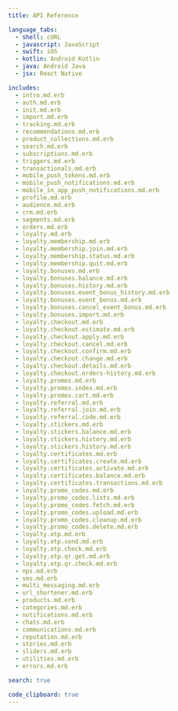 ```yaml
---
title: API Reference

language_tabs:
  - shell: cURL
  - javascript: JavaScript
  - swift: iOS
  - kotlin: Android Kotlin
  - java: Android Java
  - jsx: React Native

includes:
  - intro.md.erb
  - auth.md.erb
  - init.md.erb
  - import.md.erb
  - tracking.md.erb
  - recommendations.md.erb
  - product_collections.md.erb
  - search.md.erb
  - subscriptions.md.erb
  - triggers.md.erb
  - transactionals.md.erb
  - mobile_push_tokens.md.erb
  - mobile_push_notifications.md.erb
  - mobile_in_app_push_notifications.md.erb
  - profile.md.erb
  - audience.md.erb
  - crm.md.erb
  - segments.md.erb
  - orders.md.erb
  - loyalty.md.erb
  - loyalty.membership.md.erb
  - loyalty.membership.join.md.erb
  - loyalty.membership.status.md.erb
  - loyalty.membership.quit.md.erb
  - loyalty.bonuses.md.erb
  - loyalty.bonuses.balance.md.erb
  - loyalty.bonuses.history.md.erb
  - loyalty.bonuses.event_bonus_history.md.erb
  - loyalty.bonuses.event_bonus.md.erb
  - loyalty.bonuses.cancel_event_bonus.md.erb
  - loyalty.bonuses.import.md.erb
  - loyalty.checkout.md.erb
  - loyalty.checkout.estimate.md.erb
  - loyalty.checkout.apply.md.erb
  - loyalty.checkout.cancel.md.erb
  - loyalty.checkout.confirm.md.erb
  - loyalty.checkout.change.md.erb
  - loyalty.checkout.details.md.erb
  - loyalty.checkout.orders-history.md.erb
  - loyalty.promos.md.erb
  - loyalty.promos.index.md.erb
  - loyalty.promos.cart.md.erb
  - loyalty.referral.md.erb
  - loyalty.referral.join.md.erb
  - loyalty.referral.code.md.erb
  - loyalty.stickers.md.erb
  - loyalty.stickers.balance.md.erb
  - loyalty.stickers.history.md.erb
  - loyalty.stickers.history.md.erb
  - loyalty.certificates.md.erb
  - loyalty.certificates.create.md.erb
  - loyalty.certificates.activate.md.erb
  - loyalty.certificates.balance.md.erb
  - loyalty.certificates.transactions.md.erb
  - loyalty.promo_codes.md.erb
  - loyalty.promo_codes.lists.md.erb
  - loyalty.promo_codes.fetch.md.erb
  - loyalty.promo_codes.upload.md.erb
  - loyalty.promo_codes.cleanup.md.erb
  - loyalty.promo_codes.delete.md.erb
  - loyalty.otp.md.erb
  - loyalty.otp.send.md.erb
  - loyalty.otp.check.md.erb
  - loyalty.otp.qr.get.md.erb
  - loyalty.otp.qr.check.md.erb
  - nps.md.erb
  - sms.md.erb
  - multi_messaging.md.erb
  - url_shortener.md.erb
  - products.md.erb
  - categories.md.erb
  - notifications.md.erb
  - chats.md.erb
  - communications.md.erb
  - reputation.md.erb
  - stories.md.erb
  - sliders.md.erb
  - utilities.md.erb
  - errors.md.erb 

search: true

code_clipboard: true
---
```


